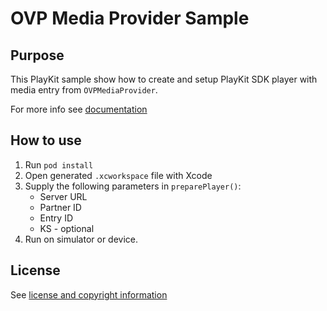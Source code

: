 # OVP Media Provider Sample

## Purpose
This PlayKit sample show how to create and setup PlayKit SDK player with media entry from `OVPMediaProvider`.

For more info see [documentation](https://vpaas.kaltura.com/documentation/Mobile-Video-Player-SDKs/v3_iOS_QuickStart.html)

## How to use

1. Run `pod install`
2. Open generated `.xcworkspace` file with Xcode
3. Supply the following parameters in `preparePlayer()`:
    * Server URL
    * Partner ID
    * Entry ID
    * KS - optional
4. Run on simulator or device.

## License

See [license and copyright information](https://github.com/kaltura/playkit-ios-samples#license-and-copyright-information)
